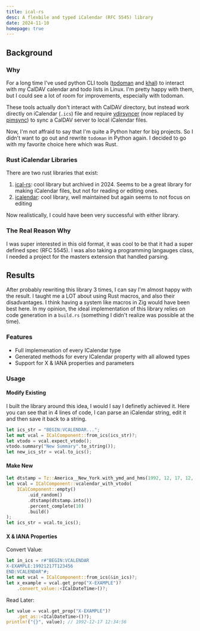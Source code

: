 ```yaml
---
title: ical-rs
desc: A flexbile and typed iCalendar (RFC 5545) library 
date: 2024-11-10
homepage: true
---
```


## Background
### Why
For a long time I've used python CLI tools ([todoman](https://github.com/pimutils/todoman)
and [khal](https://github.com/pimutils/khal)) to interact with
my CalDAV calendar and todo lists in Linux. I'm pretty happy with them,
but I could see a lot of room for improvements, especially with todoman.

These tools actually don't interact with CalDAV directory, but instead
work directly on iCalendar (`.ics`) file and require [vdirsyncer](https://github.com/pimutils/vdirsyncer)
(now replaced by [pimsync](https://pimsync.whynothugo.nl/)) to sync a CalDAV
server to local iCalendar files.

Now, I'm not affraid to say that I'm quite a Python hater for big projects.
So I didn't want to go out and rewrite `todoman` in Python again.
I decided to go with my favorite choice here which was Rust.

### Rust iCalendar Libraries
There are two rust libraries that exist:
 1. [ical-rs](https://github.com/Peltoche/ical-rs): cool library
but archived in 2024. Seems to be a great library for making iCalendar
files, but not for reading or editing ones.
 2. [icalendar](https://github.com/hoodie/icalendar): cool library, well maintained but again seems to not focus on editing

Now realistically, I could have been very successful with either library.

### The Real Reason Why
I was super interested in this old format, it was cool to be that it had
a super defined spec (RFC 5545). I was also taking a programming langauges
class, I needed a project for the masters extension that handled parsing.

## Results
After probably rewriting this library 3 times, I can say I'm almost happy
with the result. I taught me a LOT about using Rust macros, and also
their disadvantages. I think having a system like macros in Zig would have
been best here. In my opinion, the ideal implementation of this library relies
on code generation in a `build.rs` (something I didn't realize was possible
at the time).


### Features

 - Full implemenation of every ICalendar type
 - Generated methods for every ICalendar property with all allowed types
 - Support for X & IANA properties and parameters

### Usage

#### Modify Existing
I built the library around this idea, I would I say
I definetly achieved it. Here you can see that in 4
lines of code, I can parse an iCalendar string, edit
it and then save it back to a string. 

```rust
let ics_str = "BEGIN:VCALENDAR...";
let mut vcal = ICalComponent::from_ics(ics_str)?;
let vtodo = vcal.expect_vtodo();
vtodo.summary("New Summary".to_string());
let new_ics_str = vcal.to_ics();
```

#### Make New
```rust
let dtstamp = Tz::America__New_York.with_ymd_and_hms(1992, 12, 17, 12, 34, 56)?;
let vcal = ICalComponent::vcalendar_with_vtodo(
    ICalComponent::empty()
        .uid_random()
        .dtstamp(dtstamp.into())
        .percent_complete(10)
        .build()
);
let ics_str = vcal.to_ics();
```

#### X & IANA Properties

Convert Value:
```rust
let in_ics = r#"BEGIN:VCALENDAR
X-EXAMPLE:19921217T123456
END:VCALENDAR"#;
let mut vcal = ICalComponent::from_ics(&in_ics)?;
let x_example = vcal.get_prop("X-EXAMPLE")?
    .convert_value::<ICalDateTime>()?;
```

Read Later:
```rust
let value = vcal.get_prop("X-EXAMPLE")?
    .get_as::<ICalDateTime>()?);
println!("{}", value); // 1992-12-17 12:34:56
```

